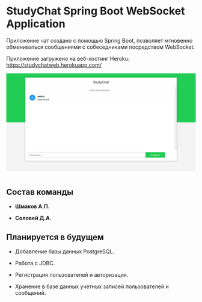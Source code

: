 # StudyChat Spring Boot WebSocket Application

Приложение чат создано с помощью Spring Boot, позволяет мгновенно обмениваться сообщениями с собеседниками посредством WebSocket.

Приложение загружено на веб-хостинг Heroku: https://studychatweb.herokuapp.com/

![Скриншот](https://github.com/rovoq19/studychat/blob/master/Screenshots/chat.png)

## Состав команды

* **Шмаков А.П.**

* **Соловей Д.А.**

## Планируется в будущем

* Добавление базы данных PostgreSQL.

* Работа с JDBC. 

* Регистрация пользователей и авторизация.

* Хранение в базе данных учетных записей пользователей и сообщений.
